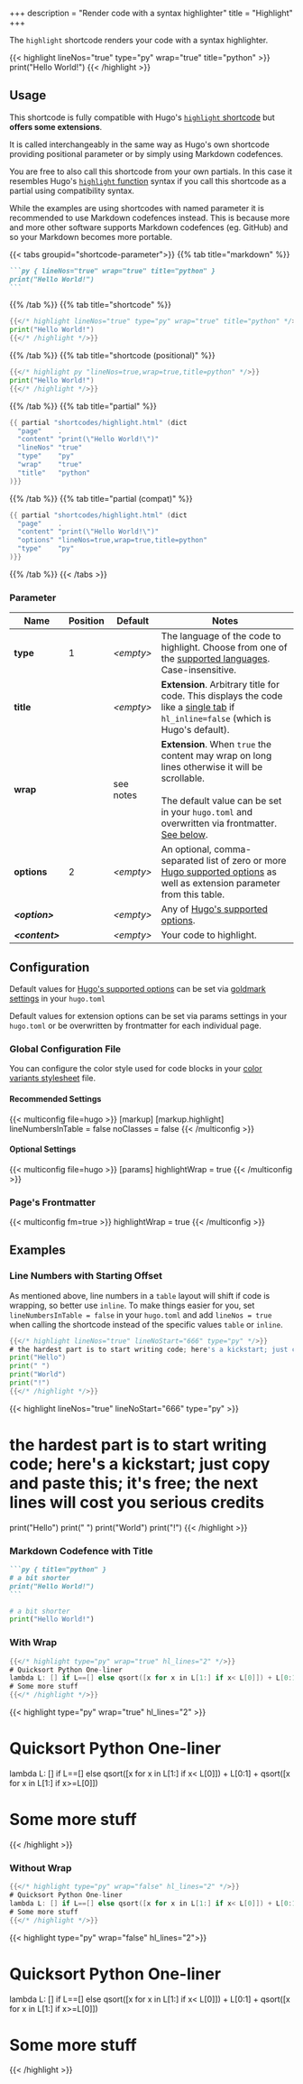 +++
description = "Render code with a syntax highlighter"
title = "Highlight"
+++

The `highlight` shortcode renders your code with a syntax highlighter.

{{< highlight lineNos="true" type="py" wrap="true" title="python" >}}
print("Hello World!")
{{< /highlight >}}

## Usage

This shortcode is fully compatible with Hugo's [`highlight` shortcode](https://gohugo.io/content-management/syntax-highlighting/#highlight-shortcode) but **offers some extensions**.

It is called interchangeably in the same way as Hugo's own shortcode providing positional parameter or by simply using Markdown codefences.

You are free to also call this shortcode from your own partials. In this case it resembles Hugo's [`highlight` function](https://gohugo.io/functions/highlight/) syntax if you call this shortcode as a partial using compatibility syntax.

While the examples are using shortcodes with named parameter it is recommended to use Markdown codefences instead. This is because more and more other software supports Markdown codefences (eg. GitHub) and so your Markdown becomes more portable.

{{< tabs groupid="shortcode-parameter">}}
{{% tab title="markdown" %}}

````md
```py { lineNos="true" wrap="true" title="python" }
print("Hello World!")
```
````

{{% /tab %}}
{{% tab title="shortcode" %}}

````go
{{</* highlight lineNos="true" type="py" wrap="true" title="python" */>}}
print("Hello World!")
{{</* /highlight */>}}
````

{{% /tab %}}
{{% tab title="shortcode (positional)" %}}

````go
{{</* highlight py "lineNos=true,wrap=true,title=python" */>}}
print("Hello World!")
{{</* /highlight */>}}
````

{{% /tab %}}
{{% tab title="partial" %}}

````go
{{ partial "shortcodes/highlight.html" (dict
  "page"    .
  "content" "print(\"Hello World!\")"
  "lineNos" "true"
  "type"    "py"
  "wrap"    "true"
  "title"   "python"
)}}
````

{{% /tab %}}
{{% tab title="partial (compat)" %}}

````go
{{ partial "shortcodes/highlight.html" (dict
  "page"    .
  "content" "print(\"Hello World!\")"
  "options" "lineNos=true,wrap=true,title=python"
  "type"    "py"
)}}
````

{{% /tab %}}
{{< /tabs >}}

### Parameter

| Name                  | Position | Default          | Notes       |
|-----------------------|--------- | -----------------|-------------|
| **type**              | 1        | _&lt;empty&gt;_  | The language of the code to highlight. Choose from one of the [supported languages](https://gohugo.io/content-management/syntax-highlighting/#list-of-chroma-highlighting-languages). Case-insensitive. |
| **title**             |          | _&lt;empty&gt;_  | **Extension**. Arbitrary title for code. This displays the code like a [single tab](shortcodes/tab) if `hl_inline=false` (which is Hugo's default). |
| **wrap**              |          | see notes        | **Extension**. When `true` the content may wrap on long lines otherwise it will be scrollable.<br><br>The default value can be set in your `hugo.toml` and overwritten via frontmatter. [See below](#configuration). |
| **options**           | 2        | _&lt;empty&gt;_  | An optional, comma-separated list of zero or more [Hugo supported options](https://gohugo.io/functions/highlight/#options) as well as extension parameter from this table. |
| _**&lt;option&gt;**_  |          | _&lt;empty&gt;_  | Any of [Hugo's supported options](https://gohugo.io/functions/highlight/#options). |
| _**&lt;content&gt;**_ |          | _&lt;empty&gt;_  | Your code to highlight. |

## Configuration

Default values for [Hugo's supported options](https://gohugo.io/functions/highlight/#options) can be set via [goldmark settings](https://gohugo.io/getting-started/configuration-markup/#highlight) in your `hugo.toml`

Default values for extension options can be set via params settings in your `hugo.toml` or be overwritten by frontmatter for each individual page.

### Global Configuration File

You can configure the color style used for code blocks in your [color variants stylesheet](basics/branding#syntax-highlighting) file.

#### Recommended Settings

{{< multiconfig file=hugo >}}
[markup]
  [markup.highlight]
    lineNumbersInTable = false
    noClasses = false
{{< /multiconfig >}}

#### Optional Settings

{{< multiconfig file=hugo >}}
[params]
  highlightWrap = true
{{< /multiconfig >}}

### Page's Frontmatter

{{< multiconfig fm=true >}}
highlightWrap = true
{{< /multiconfig >}}

## Examples

### Line Numbers with Starting Offset

As mentioned above, line numbers in a `table` layout will shift if code is wrapping, so better use `inline`. To make things easier for you, set `lineNumbersInTable = false` in your `hugo.toml` and add `lineNos = true` when calling the shortcode instead of the specific values `table` or `inline`.

````go
{{</* highlight lineNos="true" lineNoStart="666" type="py" */>}}
# the hardest part is to start writing code; here's a kickstart; just copy and paste this; it's free; the next lines will cost you serious credits
print("Hello")
print(" ")
print("World")
print("!")
{{</* /highlight */>}}
````

{{< highlight lineNos="true" lineNoStart="666" type="py" >}}
# the hardest part is to start writing code; here's a kickstart; just copy and paste this; it's free; the next lines will cost you serious credits
print("Hello")
print(" ")
print("World")
print("!")
{{< /highlight >}}

### Markdown Codefence with Title


````md
```py { title="python" }
# a bit shorter
print("Hello World!")
```
````

```py { title="python" }
# a bit shorter
print("Hello World!")
```



### With Wrap

````go
{{</* highlight type="py" wrap="true" hl_lines="2" */>}}
# Quicksort Python One-liner
lambda L: [] if L==[] else qsort([x for x in L[1:] if x< L[0]]) + L[0:1] + qsort([x for x in L[1:] if x>=L[0]])
# Some more stuff
{{</* /highlight */>}}
````

{{< highlight type="py" wrap="true" hl_lines="2" >}}
# Quicksort Python One-liner
lambda L: [] if L==[] else qsort([x for x in L[1:] if x< L[0]]) + L[0:1] + qsort([x for x in L[1:] if x>=L[0]])
# Some more stuff
{{< /highlight >}}

### Without Wrap

````go
{{</* highlight type="py" wrap="false" hl_lines="2" */>}}
# Quicksort Python One-liner
lambda L: [] if L==[] else qsort([x for x in L[1:] if x< L[0]]) + L[0:1] + qsort([x for x in L[1:] if x>=L[0]])
# Some more stuff
{{</* /highlight */>}}
````

{{< highlight type="py" wrap="false" hl_lines="2">}}
# Quicksort Python One-liner
lambda L: [] if L==[] else qsort([x for x in L[1:] if x< L[0]]) + L[0:1] + qsort([x for x in L[1:] if x>=L[0]])
# Some more stuff
{{< /highlight >}}
